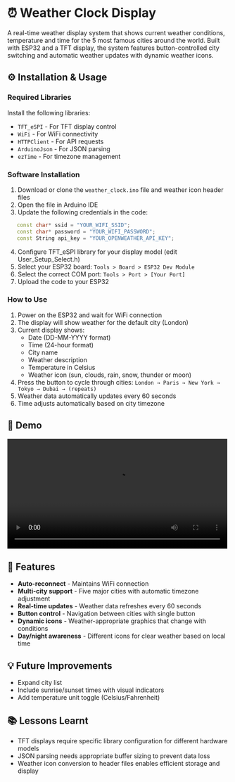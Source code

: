 # ⏰ Weather Clock Display
A real-time weather display system that shows current weather conditions, temperature and time for the 5 most famous cities around the world. Built with ESP32 and a TFT display, the system features button-controlled city switching and automatic weather updates with dynamic weather icons.

## ⚙️ Installation & Usage

### Required Libraries
Install the following libraries:
- `TFT_eSPI` - For TFT display control
- `WiFi` - For WiFi connectivity
- `HTTPClient` - For API requests
- `ArduinoJson` - For JSON parsing
- `ezTime` - For timezone management

### Software Installation
1. Download or clone the `weather_clock.ino` file and weather icon header files
2. Open the file in Arduino IDE
3. Update the following credentials in the code:
```cpp
   const char* ssid = "YOUR_WIFI_SSID";
   const char* password = "YOUR_WIFI_PASSWORD";
   const String api_key = "YOUR_OPENWEATHER_API_KEY";
```
4. Configure TFT_eSPI library for your display model (edit User_Setup_Select.h)
5. Select your ESP32 board: `Tools > Board > ESP32 Dev Module`
6. Select the correct COM port: `Tools > Port > [Your Port]`
7. Upload the code to your ESP32

### How to Use
1. Power on the ESP32 and wait for WiFi connection
2. The display will show weather for the default city (London)
3. Current display shows:
   - Date (DD-MM-YYYY format)
   - Time (24-hour format)
   - City name
   - Weather description
   - Temperature in Celsius
   - Weather icon (sun, clouds, rain, snow, thunder or moon)
4. Press the button to cycle through cities:
   `London → Paris → New York → Tokyo → Dubai → (repeats)`
5. Weather data automatically updates every 60 seconds
6. Time adjusts automatically based on city timezone

## 👀 Demo

<video src="https://github.com/user-attachments/assets/99518187-3611-4071-9f31-98ded9c18be0" controls="controls" style="width: 500px;">
</video>


## 🎯 Features
- **Auto-reconnect** - Maintains WiFi connection 
- **Multi-city support** - Five major cities with automatic timezone adjustment
- **Real-time updates** - Weather data refreshes every 60 seconds
- **Button control** - Navigation between cities with single button
- **Dynamic icons** - Weather-appropriate graphics that change with conditions
- **Day/night awareness** - Different icons for clear weather based on local time

## 💡 Future Improvements
- Expand city list 
- Include sunrise/sunset times with visual indicators
- Add temperature unit toggle (Celsius/Fahrenheit)

## 📚 Lessons Learnt
- TFT displays require specific library configuration for different hardware models
- JSON parsing needs appropriate buffer sizing to prevent data loss
- Weather icon conversion to header files enables efficient storage and display

